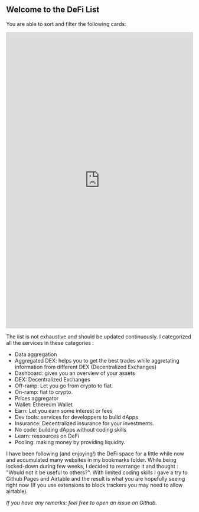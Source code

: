 ## Welcome to the DeFi List

You are able to sort and filter the following cards:


<iframe class="airtable-embed" src="https://airtable.com/embed/shr2LVg9uQFYAkHX0?backgroundColor=orange&viewControls=on" frameborder="0" onmousewheel="" width="100%" height="800" style="background: transparent; border: 1px solid #ccc;"></iframe>

The list is not exhaustive and should be updated continuously. I categorized all the services in these categories :

- Data aggregation
- Aggregated DEX: helps you to get the best trades while aggretating information from different DEX (Decentralized Exchanges)
- Dashboard: gives you an overview of your assets
- DEX: Decentralized Exchanges
- Off-ramp: Let you go from crypto to fiat.
- On-ramp: fiat to crypto.
- Prices aggregator
- Wallet: Ethereum Wallet
- Earn: Let you earn some interest or fees
- Dev tools: services for developpers to build dApps
- Insurance: Decentralized insurance for your investments.
- No code: building dApps without coding skills
- Learn: ressources on DeFi
- Pooling: making money by providing liquidity.

I have been following (and enjoying!) the DeFi space for a little while now and accumulated many websites in my bookmarks folder. While being locked-down during few weeks, I decided to rearrange it and thought : "Would not it be useful to others?". With limited coding skills I gave a try to Github Pages and Airtable and the result is what you are hopefully seeing right now (If you use extensions to block trackers you may need to allow airtable).


_If you have any remarks: feel free to open an issue on Github._
